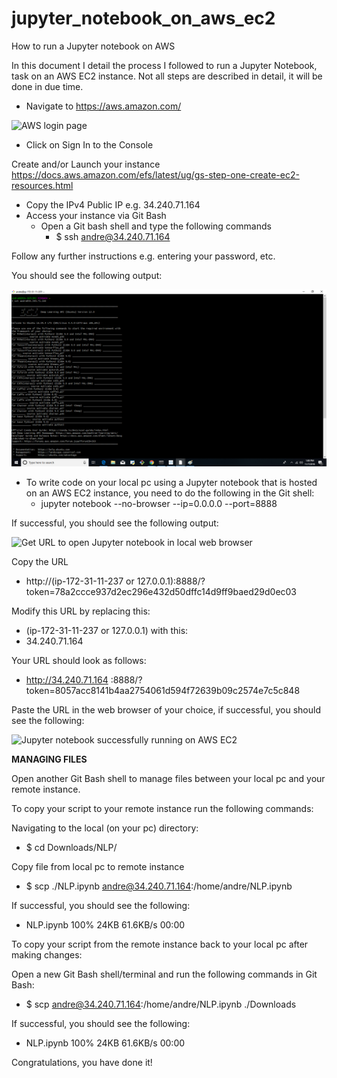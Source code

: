 # jupyter_notebook_on_aws_ec2
How to run a Jupyter notebook on AWS

In this document I detail the process I followed to run a Jupyter Notebook, task on an AWS EC2 instance.  Not all steps are described in detail, it will be done in due time.

  - Navigate to https://aws.amazon.com/
  
  ![AWS login page](https://aws.amazon.com/)
 
 - Click on Sign In to the Console


Create and/or Launch your instance https://docs.aws.amazon.com/efs/latest/ug/gs-step-one-create-ec2-resources.html



  - Copy the IPv4 Public IP
    e.g. 34.240.71.164
  - Access your instance via Git Bash
    - Open a Git bash shell and type the following commands
         - $ ssh andre@34.240.71.164

Follow any further instructions e.g. entering your password, etc.

You should see the following output:

![Successful accessing of AWS EC2 instance](Github\aws_ec2_instance_success.png)

  - To write code on your local pc using a Jupyter notebook that is hosted on an AWS EC2 instance, you need to do the following in the Git shell:
    - jupyter notebook --no-browser --ip=0.0.0.0 --port=8888

If successful, you should see the following output:

![Get URL to open Jupyter notebook in local web browser](jupyter_notebook_url.png)


Copy the URL
  - http://(ip-172-31-11-237 or 127.0.0.1):8888/?token=78a2ccce937d2ec296e432d50dffc14d9ff9baed29d0ec03

Modify this URL by replacing this:
  - (ip-172-31-11-237 or 127.0.0.1) with this:
  - 34.240.71.164 

Your URL should look as follows:
  - http://34.240.71.164 :8888/?token=8057acc8141b4aa2754061d594f72639b09c2574e7c5c848

Paste the URL in the web browser of your choice, if successful, you should see the following:

![Jupyter notebook successfully running on AWS EC2](jupyter_notebook_on_aws.jpg)


**MANAGING FILES** 

Open another Git Bash shell to manage files between your local pc and your remote instance.

To copy your script to your remote instance run the following commands:

Navigating to the local (on your pc) directory:
  - $ cd Downloads/NLP/

Copy file from local pc to remote instance
  - $ scp ./NLP.ipynb andre@34.240.71.164:/home/andre/NLP.ipynb

If successful, you should see the following:
  - NLP.ipynb                                     100%   24KB  61.6KB/s   00:00

To copy your script from the remote instance back to your local pc after making changes:

Open a new Git Bash shell/terminal and run the following commands in Git Bash:
  - $ scp andre@34.240.71.164:/home/andre/NLP.ipynb ./Downloads

If successful, you should see the following:
  - NLP.ipynb                                     100%   24KB  61.6KB/s   00:00
  
Congratulations, you have done it!
